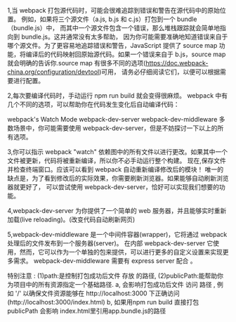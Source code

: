 1,当 webpack 打包源代码时，可能会很难追踪到错误和警告在源代码中的原始位置。
例如，如果将三个源文件（a.js, b.js 和 c.js）打包到一个 bundle（bundle.js）中，
而其中一个源文件包含一个错误，那么堆栈跟踪就会简单地指向到 bundle.js。这并通常没有太多帮助，
因为你可能需要准确地知道错误来自于哪个源文件。为了更容易地追踪错误和警告，JavaScript 提供了
 source map 功能，将编译后的代码映射回原始源代码。如果一个错误来自于 b.js，source map
 就会明确的告诉你.source map 有很多不同的选项(https://doc.webpack-china.org/configuration/devtool)可用，
 请务必仔细阅读它们，以便可以根据需要进行配置。


2,每次要编译代码时，手动运行 npm run build 就会变得很麻烦。
  webpack 中有几个不同的选项，可以帮助你在代码发生变化后自动编译代码：

  webpack's Watch Mode
  webpack-dev-server
  webpack-dev-middleware
  多数场景中，你可能需要使用 webpack-dev-server，但是不妨探讨一下以上的所有选项。


3,你可以指示 webpack "watch" 依赖图中的所有文件以进行更改。如果其中一个文件被更新，代码将被重新编译，所以你不必手动运行整个构建。
现在,保存文件并检查终端窗口。应该可以看到 webpack 自动重新编译修改后的模块！
唯一的缺点是，为了看到修改后的实际效果，你需要刷新浏览器。如果能够自动刷新浏览器就更好了，
可以尝试使用 webpack-dev-server，恰好可以实现我们想要的功能。



4,webpack-dev-server 为你提供了一个简单的 web 服务器，并且能够实时重新加载(live reloading)。(改变代码自动刷新网页)



5,webpack-dev-middleware 是一个中间件容器(wrapper)，它将通过 webpack 处理后的文件发布到一个服务器(server)。
在内部 webpack-dev-server 它使用，然而，它可以作为一个单独的包来提供，可以进行更多的自定义设置来实现更多需求。
webpack-dev-middleware 需要有 express server  配合 。



 特别注意 :
 (1)path:是控制打包成功后文件   存放   的路径,
 (2)publicPath:能帮助你为项目中的所有资源指定一个基础路径.
  a, 会影响打包成功后文件  访问   路径 , 例如 '/'  以确保文件资源能够在 http://localhost:3000 下正确访问 (http://localhost:3000/index.html)
  b, 如果用npm run build 直接打包 publicPath 会影响 index.html里引用app.bundle.js的路径


